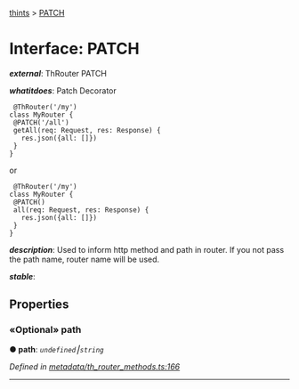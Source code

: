 [thints](../README.md) > [PATCH](../interfaces/patch.md)



# Interface: PATCH

*__external__*: ThRouter PATCH

*__whatitdoes__*: Patch Decorator

     @ThRouter('/my')
    class MyRouter {
     @PATCH('/all')
     getAll(req: Request, res: Response) {
       res.json({all: []})
     }
    }

or

     @ThRouter('/my')
    class MyRouter {
     @PATCH()
     all(req: Request, res: Response) {
       res.json({all: []})
     }
    }

*__description__*: Used to inform http method and path in router. If you not pass the path name, router name will be used.

*__stable__*: 



## Properties
<a id="path"></a>

### «Optional» path

**●  path**:  *`undefined`⎮`string`* 

*Defined in [metadata/th_router_methods.ts:166](https://github.com/digitalinfluencers/ThinTS/blob/4b9e250/src/metadata/th_router_methods.ts#L166)*





___



